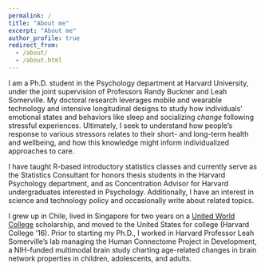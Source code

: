 ```yaml
---
permalink: /
title: "About me"
excerpt: "About me"
author_profile: true
redirect_from: 
  - /about/
  - /about.html
---
```


I am a Ph.D. student in the Psychology department at Harvard University, under the joint supervision of Professors Randy Buckner and Leah Somerville. My doctoral research leverages mobile and wearable technology and intensive longitudinal designs to study how individuals' emotional states and behaviors like sleep and socializing *change* following stressful experiences. Ultimately, I seek to understand how people’s response to various stressors relates to their short- and long-term health and wellbeing, and how this knowledge might inform individualized approaches to care.

I have taught R-based introductory statistics classes and currently serve as the Statistics Consultant for honors thesis students in the Harvard Psychology department, and as Concentration Advisor for Harvard undergraduates interested in Psychology. Additionally, I have an interest in science and technology policy and occasionally write about related topics.

I grew up in Chile, lived in Singapore for two years on a [United World College](https://www.uwc.org/) scholarship, and moved to the United States for college (Harvard College '16). Prior to starting my Ph.D., I worked in Harvard Professor Leah Somerville’s lab managing the Human Connectome Project in Development, a NIH-funded multimodal brain study charting age-related changes in brain network properties in children, adolescents, and adults. 
